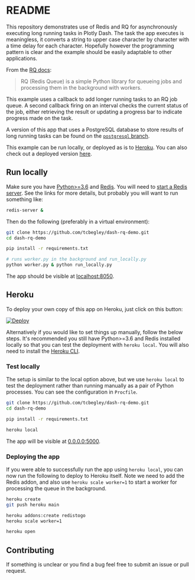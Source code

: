 # README

This repository demonstrates use of Redis and RQ for asynchronously executing
long running tasks in Plotly Dash. The task the app executes is meaningless, it
converts a string to upper case character by character with a time delay for
each character. Hopefully however the programming pattern is clear and the
example should be easily adaptable to other applications.

From the [RQ docs][rq-docs]:

> RQ (Redis Queue) is a simple Python library for queueing jobs and processing
> them in the background with workers.

This example uses a callback to add longer running tasks to an RQ job queue. A
second callback firing on an interval checks the current status of the job,
either retrieving the result or updating a progress bar to indicate progress
made on the task.

A version of this app that uses a PostgreSQL database to store results of long
running tasks can be found on the
[`postgresql` branch](https://github.com/tcbegley/dash-rq-demo/tree/postgresql).

This example can be run locally, or deployed as is to [Heroku][heroku]. You can
also check out a deployed version [here][dash-rq-demo].

## Run locally

Make sure you have [Python>=3.6][python36] and [Redis][redis]. You will need to
[start a Redis server][redis-server]. See the links for more details, but
probably you will want to run something like:

```sh
redis-server &
```

Then do the following (preferably in a virtual environment):

```sh
git clone https://github.com/tcbegley/dash-rq-demo.git
cd dash-rq-demo

pip install -r requirements.txt

# runs worker.py in the background and run_locally.py
python worker.py & python run_locally.py
```

The app should be visible at [localhost:8050](https://127.0.0.1:8050).

## Heroku

To deploy your own copy of this app on Heroku, just click on this button:

[![Deploy](https://www.herokucdn.com/deploy/button.svg)][deploy-endpoint]

Alternatively if you would like to set things up manually, follow the below
steps. It's recommended you still have Python>=3.6 and Redis installed locally
so that you can test the deployment with `heroku local`. You will also need to
install the [Heroku CLI][heroku-cli].

### Test locally

The setup is similar to the local option above, but we use `heroku local` to
test the deployment rather than running manually as a pair of Python processes.
You can see the configuration in `Procfile`.

```sh
git clone https://github.com/tcbegley/dash-rq-demo.git
cd dash-rq-demo

pip install -r requirements.txt

heroku local
```

The app will be visible at [0.0.0.0:5000](https://0.0.0.0:5000).

### Deploying the app

If you were able to successfully run the app using `heroku local`, you can now
run the following to deploy to Heroku itself. Note we need to add the Redis
addon, and also use `heroku scale worker=1` to start a worker for processing
the queue in the background.

```sh
heroku create
git push heroku main

heroku addons:create redistogo
heroku scale worker=1

heroku open
```

## Contributing

If something is unclear or you find a bug feel free to submit an issue or pull
request.

[dash-rq-demo]: https://dash-rq-demo.herokuapp.com/
[deploy-endpoint]: https://heroku.com/deploy?template=https://github.com/tcbegley/dash-rq-demo
[heroku]: https://www.heroku.com/
[heroku-cli]: https://devcenter.heroku.com/articles/heroku-cli
[python36]: https://www.python.org/
[redis]: https://redis.io/
[redis-server]: https://redis.io/topics/quickstart#starting-redis
[rq-docs]: https://python-rq.org/
